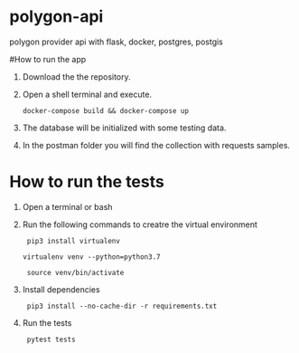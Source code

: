 # polygon-api
polygon provider api with flask, docker, postgres, postgis 

#How to run the app

1) Download the the repository.  
2) Open a shell terminal and execute.
    
    ``docker-compose build && docker-compose up ``
    
3) The database will be initialized with some testing data.
 
4) In the postman folder you will find the collection with requests samples.

# How to run the tests
1)  Open a terminal or bash

2) Run the following commands to creatre the virtual environment
 
    `` pip3 install virtualenv``
    
    `` virtualenv venv --python=python3.7 ``
 
    `` source venv/bin/activate``
     
3) Install dependencies
 
    `` pip3 install --no-cache-dir -r requirements.txt``
    
4) Run the tests

    `` pytest tests``